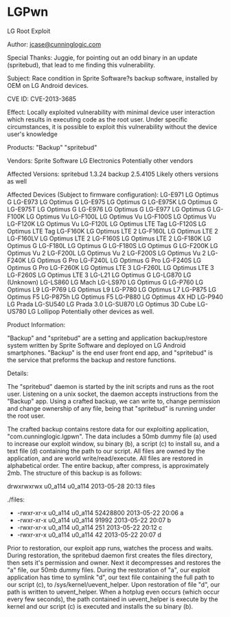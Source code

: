 LGPwn
=====

LG Root Exploit

Author:
jcase@cunninglogic.com

Special Thanks:
Juggie, for pointing out an odd binary in an update (spritebud), that lead to me finding this vulnerability.

Subject:
Race condition in Sprite Software?s backup software, installed by OEM on LG Android devices.

CVE ID:
CVE-2013-3685

Effect:
Locally exploited vulnerability with minimal device user interaction which results in executing code as the root user. Under specific circumstances, it is possible to exploit this vulnerability without the device user's knowledge

Products:
"Backup"
"spritebud"

Vendors:
Sprite Software
LG Electronics
Potentially other vendors

Affected Versions:
spritebud 1.3.24
backup 2.5.4105
Likely others versions as well

Affected Devices (Subject to firmware configuration):
LG-E971   LG Optimus G
LG-E973   LG Optimus G
LG-E975   LG Optimus G
LG-E975K  LG Optimus G
LG-E975T  LG Optimus G
LG-E976   LG Optimus G
LG-E977   LG Optimus G
LG-F100K  LG Optimus Vu
LG-F100L  LG Optimus Vu
LG-F100S  LG Optimus Vu
LG-F120K  LG Optimus Vu
LG-F120L  LG Optimus LTE Tag
LG-F120S  LG Optimus LTE Tag
LG-F160K  LG Optimus LTE 2
LG-F160L  LG Optimus LTE 2
LG-F160LV LG Optimus LTE 2
LG-F160S  LG Optimus LTE 2
LG-F180K  LG Optimus G
LG-F180L  LG Optimus G
LG-F180S  LG Optimus G
LG-F200K  LG Optimus Vu 2
LG-F200L  LG Optimus Vu 2
LG-F200S  LG Optimus Vu 2
LG-F240K  LG Optimus G Pro
LG-F240L  LG Optimus G Pro
LG-F240S  LG Optimus G Pro
LG-F260K  LG Optimus LTE 3
LG-F260L  LG Optimus LTE 3
LG-F260S  LG Optimus LTE 3
LG-L21    LG Optimus G
LG-LG870  LG (Unknown)
LG-LS860  LG Mach
LG-LS970  LG Optimus G
LG-P760   LG Optimus L9
LG-P769   LG Optimus L9
LG-P780   LG Optimus L7
LG-P875   LG Optimus F5
LG-P875h  LG Optimus F5
LG-P880   LG Optimus 4X HD
LG-P940   LG Prada
LG-SU540  LG Prada 3.0
LG-SU870  LG Optimus 3D Cube
LG-US780  LG Lollipop
Potentially other devices as well.


Product Information:

"Backup" and "spritebud" are a setting and application backup/restore system written by Sprite Software and deployed on LG Android smartphones. "Backup" is the end user front end app, and "spritebud" is the service that preforms the backup and restore functions.


Details:

The "spritebud" daemon is started by the init scripts and runs as the root user. Listening on a unix socket, the daemon accepts instructions from the "Backup" app. Using a crafted backup, we can write to, change permission and change ownership of any file, being that "spritebud" is running under the root user.


The crafted backup contains restore data for our exploiting application, "com.cunninglogic.lgpwn". The data includes a 50mb dummy file (a) used to increase our exploit window, su binary (b), a script (c) to install su, and a text file (d) containing the path to our script. All files are owned by the application, and are world write/read/execute. All files are restored in alphabetical order. The entire backup, after compress, is approximately 2mb. The structure of this backup is as follows:


drwxrwxrwx u0_a114  u0_a114           2013-05-28 20:13 files


./files:
- -rwxr-xr-x u0_a114  u0_a114  52428800 2013-05-22 20:06 a
- -rwxr-xr-x u0_a114  u0_a114     91992 2013-05-22 20:07 b
- -rwxr-xr-x u0_a114  u0_a114       251 2013-05-22 20:12 c
- -rwxr-xr-x u0_a114  u0_a114        42 2013-05-22 20:07 d


Prior to restoration, our exploit app runs, watches the process and waits. During restoration, the spritebud daemon first creates the files directory, then sets it's permission and owner. Next it decompresses and restores the "a" file, our 50mb dummy files. During the restoration of "a", our exploit application has time to symlink "d", our text file containing the full path to our script (c), to /sys/kernel/uevent_helper. Upon restoration of file "d", our path is written to uevent_helper. When a hotplug even occurs (which occur every few seconds), the path contained in uevent_helper is execute by the kernel and our script (c) is executed and installs the su binary (b).
